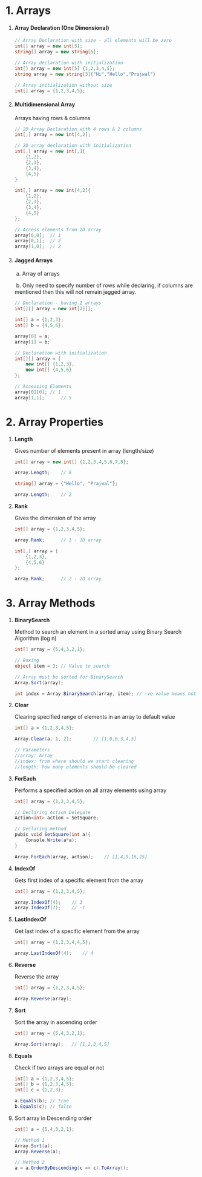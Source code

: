 # 1. Arrays



1. #### Array Declaration (One Dimensional)

   ```c#
   // Array Declaration with size - all elements will be zero
   int[] array = new int[5];
   string[] array = new string[5];	
   
   // Array declaration with initialization
   int[] array = new int[5] {1,2,3,4,5};
   string array = new string[3]{"Hi","Hello","Prajwal"}
   
   // Array initialization without size
   int[] array = {1,2,3,4,5};
   ```

   

2. #### Multidimensional Array

   Arrays having rows & columns

   ```c#
   // 2D Array Declaration with 4 rows & 2 columns
   int[,] array = new int[4,2];
   
   // 2D array declaration with initialization
   int[,] array = new int[,]{
       {1,2},
       {2,3},
       {3,4},
       {4,5}
   }
   
   int[,] array = new int[4,2]{
       {1,2},
       {2,3},
       {3,4},
       {4,5}
   };
   
   // Access elements from 2D array
   array[0,0];	// 1
   array[0,1];	// 2
   array[1,0];	// 2
   ```

   

3. #### Jagged Arrays

   ​	a. Array of arrays

   ​	b. Only need to specify number of rows while declaring, if columns are mentioned then this will not remain jagged array.

   ```c#
   // Declaration - having 2 arrays
   int[][] array = new int[2][];
   
   int[] a = {1,2,3};
   int[] b = {4,5,6};
   
   array[0] = a;
   array[1] = b;
   
   // Declaration with initialization
   int[][] array = {
       new int[] {1,2,3},
       new int[] {4,5,6}
   };
   
   // Accessing Elements
   array[0][0];	// 1
   array[1,1];		// 5
   ```





# 2. Array Properties



1. **Length**

   Gives number of elements present in array (length/size)

   ```c#
   int[] array = new int[] {1,2,3,4,5,6,7,8};
   
   array.Length;	// 8
   
   string[] array = {"Hello", "Prajwal"};
   
   array.Length;	// 2
   ```

   

2. **Rank**

   Gives the dimension of the array

   ```c#
   int[] array = {1,2,3,4,5};
   
   array.Rank;		// 1 - 1D array
   
   int[,] array = {
       {1,2,3},
       {4,5,6}
   };
   
   array.Rank;		// 2 - 2D array
   ```

   



# 3. Array Methods



1. **BinarySearch**

   Method to search an element in a sorted array using Binary Search Algorithm (log n)

   ```c#
   int[] array = {5,4,3,2,1};
   
   // Boxing
   object item = 3;	// Value to search
   
   // Array must be sorted for BinarySearch
   Array.Sort(array);
   
   int index = Array.BinarySearch(array, item);	// -ve value means not found, else index is returned
   ```

   

2. **Clear**

   Clearing specified range of elements in an array to default value

   ```c#
   int[] a = {1,2,3,4,5};
   
   Array.Clear(a, 1, 2);		// [1,0,0,3,4,5]
   
   // Parameters
   //array: Array
   //index: from where should we start clearing
   //length: how many elements should be cleared
   
   ```

   

3. **ForEach**

   Performs a specified action on all array elements using array

   ```c#
   int[] array = {1,2,3,4,5};
   
   // Declaring Action Delegate
   Action<int> action = SetSquare;
   
   // Declaring method
   pubic void SetSquare(int a){
       Console.Write(a*a);
   }
   
   Array.ForEach(array, action);	// [1,4,9,16,25]
   ```

   

4. **IndexOf**

   Gets first index of a specific element from the array

   ```c#
   int[] array = {1,2,3,4,5};
   
   array.IndexOf(4);	// 3
   array.IndexOf(7);	// -1
   ```

   

5. **LastIndexOf**

   Get last index of a specific element from the array

   ```c#
   int[] array = {1,2,3,4,4,5};
   
   array.LastIndexOf(4);	// 4
   ```

   

6. **Reverse**

   Reverse the array

   ```c#
   int[] array = {1,2,3,4,5};
   
   Array.Reverse(array);
   ```



7. **Sort**

   Sort the array in ascending order

   ```c#
   int[] array = {5,4,3,2,1};
   
   Array.Sort(array);	// [1,2,3,4,5]
   ```

   

8. **Equals**

   Check if two arrays are equal or not

   ```c#
   int[] a = {1,2,3,4,5};
   int[] b = {1,2,3,4,5};
   int[] c = {1,2,3};
   
   a.Equals(b);	// true
   b.Equals(c);	// false
   ```

   

9. Sort array in Descending order

   ```c#
   int[] a = {5,4,3,2,1};
   
   // Method 1
   Array.Sort(a);
   Array.Reverse(a);
   
   // Method 2
   a = a.OrderByDescending(c => c).ToArray();
   ```

   





























